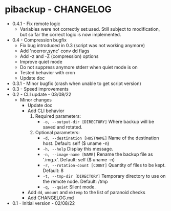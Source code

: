 # pibackup - CHANGELOG

- 0.4.1 - Fix remote logic
  - Variables were not correctly set:used. Still subject to modification, but so far the correct logic is now implemented.
- 0.4 - Compression bugfix
  - Fix bug introduced in 0.3 (script was not working anymore)
  - Add 'noerror,sync' conv dd flags
  - Add -z and -Z (compression) options
  - Improve quiet mode
  - Do not suppress anymore stderr when quiet mode is on
  - Tested behavior with cron
  - Update doc
- 0.3.1 - Minor bugfix (crash when unable to get script version)
- 0.3 - Speed improvements
- 0.2 - CLI update - 03/08/22
  - Minor changes
    - Update doc
    - Add CLI behavior
      1. Required parameters:
          - `-o, --output-dir [DIRECTORY]`  Where backup will be saved and rotated.
      2. Optional parameters:
          - `-d, --destination [HOSTNAME]`  Name of the destination host. Default: self ($ uname -n)
          - `-h, --help`                    Display this message.
          - `-n, --image-name [NAME]`       Rename the backup file as '<NAME>.img.x'. Default: self ($ uname -n)
          - `-r, --rotation-count [COUNT]`  Quantity of files to be kept. Default: 8
          - `-t, --tmp-dir [DIRECTORY]`     Temporary directory to use on the remote node. Default: /tmp
          - `-q, --quiet`                   Silent mode.
    - Add `dd`, `umount` and `mktemp` to the list of paranoid checks
    - Add CHANGELOG.md
- 0.1 - Initial version - 02/08/22
